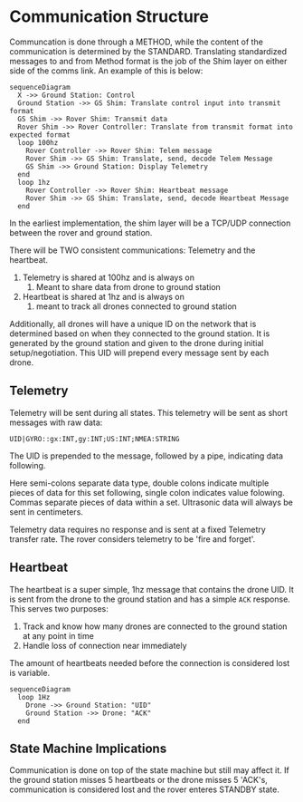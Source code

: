 # Communication Structure

Communcation is done through a METHOD, while the content of the communication is determined by the STANDARD. Translating standardized messages to and from Method format is the job of the Shim layer on either side of the comms link. An example of this is below:

```mermaid
sequenceDiagram
  X ->> Ground Station: Control
  Ground Station ->> GS Shim: Translate control input into transmit format
  GS Shim ->> Rover Shim: Transmit data
  Rover Shim ->> Rover Controller: Translate from transmit format into expected format
  loop 100hz
    Rover Controller ->> Rover Shim: Telem message
    Rover Shim ->> GS Shim: Translate, send, decode Telem Message
    GS Shim ->> Ground Station: Display Telemetry
  end
  loop 1hz
    Rover Controller ->> Rover Shim: Heartbeat message
    Rover Shim ->> GS Shim: Translate, send, decode Heartbeat Message
  end
```

In the earliest implementation, the shim layer will be a TCP/UDP connection between the rover and ground station. 

There will be TWO consistent communications: Telemetry and the heartbeat. 

1. Telemetry is shared at 100hz and is always on
   1. Meant to share data from drone to ground station
2. Heartbeat is shared at 1hz and is always on
   1. meant to track all drones connected to ground station

Additionally, all drones will have a unique ID on the network that is determined based on when they connected to the ground station. It is generated by the ground station and given to the drone during initial setup/negotiation. This UID will prepend every message sent by each drone. 


## Telemetry

Telemetry will be sent during all states. This telemetry will be sent as short messages with raw data:

```
UID|GYRO::gx:INT,gy:INT;US:INT;NMEA:STRING
```

The UID is prepended to the message, followed by a pipe, indicating data following. 

Here semi-colons separate data type, double colons indicate multiple pieces of data for this set following, single colon indicates value folowing. Commas separate pieces of data within a set. Ultrasonic data will always be sent in centimeters.

Telemetry data requires no response and is sent at a fixed Telemetry transfer rate. The rover considers telemetry to be 'fire and forget'. 

## Heartbeat

The heartbeat is a super simple, 1hz message that contains the drone UID. It is sent from the drone to the ground station and has a simple `ACK` response. This serves two purposes:

1. Track and know how many drones are connected to the ground station at any point in time
2. Handle loss of connection near immediately

The amount of heartbeats needed before the connection is considered lost is variable. 

```mermaid
sequenceDiagram
  loop 1Hz
    Drone ->> Ground Station: "UID"
    Ground Station ->> Drone: "ACK"
  end
```

## State Machine Implications

Communication is done on top of the state machine but still may affect it. If the ground station misses 5 heartbeats or the drone misses 5 'ACK's, communication is considered lost and the rover enteres STANDBY state.